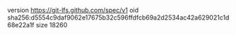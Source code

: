 version https://git-lfs.github.com/spec/v1
oid sha256:d5554c9daf9062e17675b32c596ffdfcb69a2d2534ac42a629021c1d68e22a1f
size 18260
